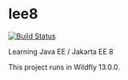 # lee8

[![Build Status](https://travis-ci.com/nderwin/lee8.svg?branch=develop)](https://travis-ci.com/nderwin/lee8)

Learning Java EE / Jakarta EE 8

This project runs in Wildfly 13.0.0.
